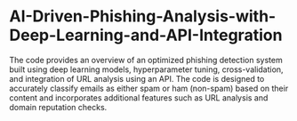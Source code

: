 # AI-Driven-Phishing-Analysis-with-Deep-Learning-and-API-Integration
The code provides an overview of an optimized phishing detection system built using deep learning models, hyperparameter tuning, cross-validation, and integration of URL analysis using an API. The code is designed to accurately classify emails as either spam or ham (non-spam) based on their content and incorporates additional features such as URL analysis and domain reputation checks.
